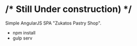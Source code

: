 # /* Still Under construction) */

Simple AngularJS SPA "Zukatos Pastry Shop".
 - npm install
 - gulp serv
